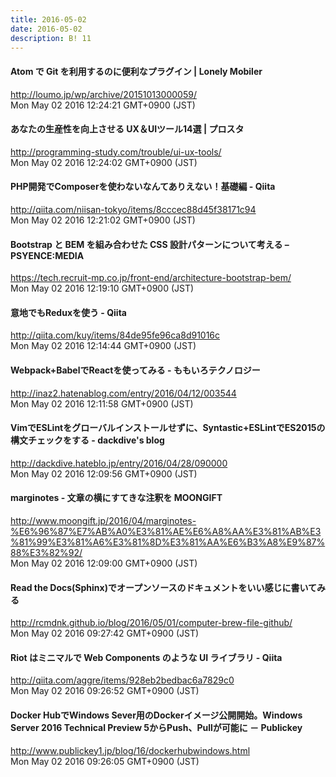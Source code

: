 ```yaml
---
title: 2016-05-02
date: 2016-05-02
description: B! 11
---
```


#### Atom で Git を利用するのに便利なプラグイン  |  Lonely Mobiler
http://loumo.jp/wp/archive/20151013000059/<br>
Mon May 02 2016 12:24:21 GMT+0900 (JST)<br>


#### あなたの生産性を向上させる UX＆UIツール14選 | プロスタ
http://programming-study.com/trouble/ui-ux-tools/<br>
Mon May 02 2016 12:24:02 GMT+0900 (JST)<br>


#### PHP開発でComposerを使わないなんてありえない！基礎編 - Qiita
http://qiita.com/niisan-tokyo/items/8cccec88d45f38171c94<br>
Mon May 02 2016 12:21:02 GMT+0900 (JST)<br>


#### Bootstrap と BEM を組み合わせた CSS 設計パターンについて考える – PSYENCE:MEDIA
https://tech.recruit-mp.co.jp/front-end/architecture-bootstrap-bem/<br>
Mon May 02 2016 12:19:10 GMT+0900 (JST)<br>


#### 意地でもReduxを使う - Qiita
http://qiita.com/kuy/items/84de95fe96ca8d91016c<br>
Mon May 02 2016 12:14:44 GMT+0900 (JST)<br>


####  Webpack+BabelでReactを使ってみる - ももいろテクノロジー
http://inaz2.hatenablog.com/entry/2016/04/12/003544<br>
Mon May 02 2016 12:11:58 GMT+0900 (JST)<br>


#### VimでESLintをグローバルインストールせずに、Syntastic+ESLintでES2015の構文チェックをする - dackdive's blog
http://dackdive.hateblo.jp/entry/2016/04/28/090000<br>
Mon May 02 2016 12:09:56 GMT+0900 (JST)<br>


#### marginotes - 文章の横にすてきな注釈を MOONGIFT
http://www.moongift.jp/2016/04/marginotes-%E6%96%87%E7%AB%A0%E3%81%AE%E6%A8%AA%E3%81%AB%E3%81%99%E3%81%A6%E3%81%8D%E3%81%AA%E6%B3%A8%E9%87%88%E3%82%92/<br>
Mon May 02 2016 12:09:00 GMT+0900 (JST)<br>


#### Read the Docs(Sphinx)でオープンソースのドキュメントをいい感じに書いてみる
http://rcmdnk.github.io/blog/2016/05/01/computer-brew-file-github/<br>
Mon May 02 2016 09:27:42 GMT+0900 (JST)<br>


#### Riot はミニマルで Web Components のような UI ライブラリ - Qiita
http://qiita.com/aggre/items/928eb2bedbac6a7829c0<br>
Mon May 02 2016 09:26:52 GMT+0900 (JST)<br>


#### Docker HubでWindows Sever用のDockerイメージ公開開始。Windows Server 2016 Technical Preview 5からPush、Pullが可能に － Publickey
http://www.publickey1.jp/blog/16/dockerhubwindows.html<br>
Mon May 02 2016 09:26:05 GMT+0900 (JST)<br>



